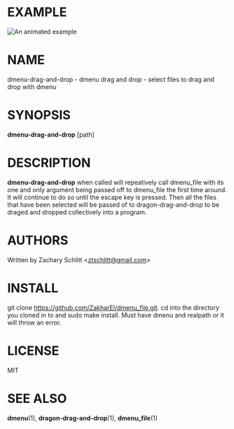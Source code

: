 # EXAMPLE
![An animated example](example.gif)

# NAME

dmenu-drag-and-drop - dmenu drag and drop - select files to drag and drop with dmenu

# SYNOPSIS

**dmenu-drag-and-drop** [path]

# DESCRIPTION

**dmenu-drag-and-drop** when called will repeatively call dmenu_file with its one and only argument being passed off to dmenu_file the first time around. It will continue to do so until the escape key is pressed. Then all the files that have been selected will be passed of to dragon-drag-and-drop to be draged and dropped collectively into a program.

# AUTHORS

Written by Zachary Schlitt \<ztschlitt@gmail.com\>

# INSTALL
git clone https://github.com/ZakharEl/dmenu_file.git. cd into the directory you cloned in to and sudo make install. Must have dmenu and realpath or it will throw an error.

# LICENSE

MIT

# SEE ALSO

**dmenu**(1), **dragon-drag-and-drop**(1), **dmenu_file**(1)
